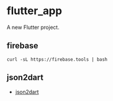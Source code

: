 # flutter_app

A new Flutter project.

## firebase

```shell
curl -sL https://firebase.tools | bash
```

## json2dart

- [json2dart](https://caijinglong.github.io/json2dart)
